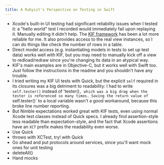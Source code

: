 ```yaml
---
title: A Rubyist's Perspective on Testing in Swift
---
```


* Xcode's built-in UI testing had significant reliability issues when I tested it: a "hello world" test I recorded would immediately fail upon replaying it. Manually editing it didn't help. The [KIF framework](https://github.com/kif-framework/KIF) has been a lot more reliable for me. It also provides access to the real view instances, so I can do things like check the number of rows in a table.
* Direct model access (e.g. instantiating models in tests to set up test data) works well with KIF, but you may need to manually kick off a view to redload/redraw since you're changing its data in an atypical way.
* KIF's main examples are in Objective-C, but it works well with Swift too. Just follow the instructions in the readme and you shouldn't have any trouble.
* I tried writing my KIF UI tests with Quick, but the explicit `self` required in its closures was a big detriment to readability: I had to write `self.tester()` instead of 'tester()`, which was a big drag when the tester is referenced so many times. Saving the return value of `self.tester()` to a local variable wasn't a good workaround, because this broke line number reporting.
* But Nimble expectations worked great with KIF tests, even using normal Xcode test classes instead of Quick specs. I already find assertion-style less readable than expectation-style, and the fact that Xcode assertions have an `XCT` prefix makes the readability even worse.
* Use Quick
* throws with XCTest, try! with Quick
* Go ahead and put protocols around services, since you'll want mock ones for unit testing
* deleteAll()
* Hand mocks